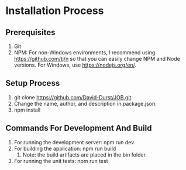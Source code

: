 # Installation Process

## Prerequisites

1. Git
1. NPM: For non-Windows environments, I recommend using https://github.com/tj/n so that you can easily change NPM and Node versions. For Windows, use https://nodejs.org/en/.

## Setup Process 

1. git clone https://github.com/David-Durst/JOB.git
1. Change the name, author, and description in package.json.
1. npm install
   
## Commands For Development And Build   
1. For running the development server: npm run dev
1. For building the application: npm run build
   1. Note: the build artifacts are placed in the bin folder.
1. For running the unit tests: npm run test